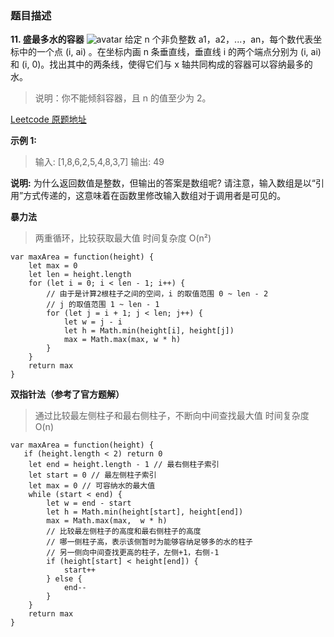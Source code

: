 ### 题目描述
**11. 盛最多水的容器**
![avatar](https://aliyun-lc-upload.oss-cn-hangzhou.aliyuncs.com/aliyun-lc-upload/uploads/2018/07/25/question_11.jpg)
给定 n 个非负整数 a1，a2，...，an，每个数代表坐标中的一个点 (i, ai) 。在坐标内画 n 条垂直线，垂直线 i 的两个端点分别为 (i, ai) 和 (i, 0)。找出其中的两条线，使得它们与 x 轴共同构成的容器可以容纳最多的水。

> 说明：你不能倾斜容器，且 n 的值至少为 2。

[Leetcode 原题地址](https://leetcode-cn.com/problems/container-with-most-water/)

**示例 1:**
> 输入: [1,8,6,2,5,4,8,3,7]
> 输出: 49



**说明:**
为什么返回数值是整数，但输出的答案是数组呢?
请注意，输入数组是以“引用”方式传递的，这意味着在函数里修改输入数组对于调用者是可见的。

**暴力法**

>两重循环，比较获取最大值
>时间复杂度 O(n²)

```
var maxArea = function(height) {
    let max = 0
    let len = height.length
    for (let i = 0; i < len - 1; i++) {
        // 由于是计算2根柱子之间的空间，i 的取值范围 0 ~ len - 2
        // j 的取值范围 1 ~ len - 1    
        for (let j = i + 1; j < len; j++) {
            let w = j - i
            let h = Math.min(height[i], height[j])
            max = Math.max(max, w * h)
        }
    }
    return max
}
```

**双指针法（参考了官方题解）**

>通过比较最左侧柱子和最右侧柱子，不断向中间查找最大值
>时间复杂度 O(n)

```
var maxArea = function(height) {
   if (height.length < 2) return 0
    let end = height.length - 1 // 最右侧柱子索引
    let start = 0 // 最左侧柱子索引
    let max = 0 // 可容纳水的最大值
    while (start < end) {
        let w = end - start
        let h = Math.min(height[start], height[end])
        max = Math.max(max,  w * h)
        // 比较最左侧柱子的高度和最右侧柱子的高度
        // 哪一侧柱子高，表示该侧暂时为能够容纳足够多的水的柱子
        // 另一侧向中间查找更高的柱子，左侧+1，右侧-1
        if (height[start] < height[end]) {
            start++
        } else {
            end--
        }
    }
    return max
}
```




